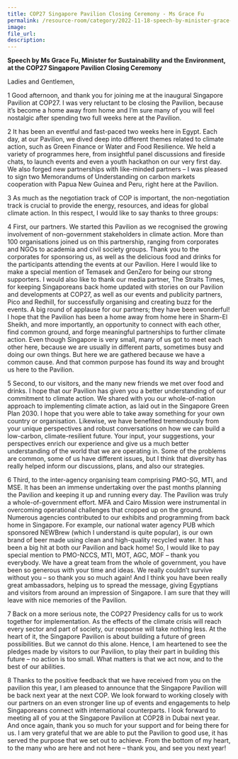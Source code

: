 ```yaml
---  
title: COP27 Singapore Pavilion Closing Ceremony - Ms Grace Fu
permalink: /resource-room/category/2022-11-18-speech-by-minister-grace-cop27-singapore-pavilion-closing-ceremony
image:  
file_url:  
description:  
---  
```


**Speech by Ms Grace Fu, Minister for Sustainability and the Environment, at the COP27 Singapore Pavilion Closing Ceremony**

Ladies and Gentlemen,  

1 Good afternoon, and thank you for joining me at the inaugural Singapore Pavilion at COP27. I was very reluctant to be closing the Pavilion, because it’s become a home away from home and I’m sure many of you will feel nostalgic after spending two full weeks here at the Pavilion.  

2 It has been an eventful and fast-paced two weeks here in Egypt. Each day, at our Pavilion, we dived deep into different themes related to climate action, such as Green Finance or Water and Food Resilience. We held a variety of programmes here, from insightful panel discussions and fireside chats, to launch events and even a youth hackathon on our very first day. We also forged new partnerships with like-minded partners – I was pleased to sign two Memorandums of Understanding on carbon markets cooperation with Papua New Guinea and Peru, right here at the Pavilion.  

3 As much as the negotiation track of COP is important, the non-negotiation track is crucial to provide the energy, resources, and ideas for global climate action. In this respect, I would like to say thanks to three groups:  

4 First, our partners. We started this Pavilion as we recognised the growing involvement of non-government stakeholders in climate action. More than 100 organisations joined us on this partnership, ranging from corporates and NGOs to academia and civil society groups. Thank you to the corporates for sponsoring us, as well as the delicious food and drinks for the participants attending the events at our Pavilion. Here I would like to make a special mention of Temasek and GenZero for being our strong supporters. I would also like to thank our media partner, The Straits Times, for keeping Singaporeans back home updated with stories on our Pavilion and developments at COP27, as well as our events and publicity partners, Pico and Redhill, for successfully organising and creating buzz for the events. A big round of applause for our partners; they have been wonderful! I hope that the Pavilion has been a home away from home here in Sharm-El Sheikh, and more importantly, an opportunity to connect with each other, find common ground, and forge meaningful partnerships to further climate action. Even though Singapore is very small, many of us got to meet each other here, because we are usually in different parts, sometimes busy and doing our own things. But here we are gathered because we have a common cause. And that common purpose has found its way and brought us here to the Pavilion.  

5 Second, to our visitors, and the many new friends we met over food and drinks. I hope that our Pavilion has given you a better understanding of our commitment to climate action. We shared with you our whole-of-nation approach to implementing climate action, as laid out in the Singapore Green Plan 2030. I hope that you were able to take away something for your own country or organisation. Likewise, we have benefited tremendously from your unique perspectives and robust conversations on how we can build a low-carbon, climate-resilient future. Your input, your suggestions, your perspectives enrich our experience and give us a much better understanding of the world that we are operating in. Some of the problems are common, some of us have different issues, but I think that diversity has really helped inform our discussions, plans, and also our strategies. 

6 Third, to the inter-agency organising team comprising PMO-SG, MTI, and MSE. It has been an immense undertaking over the past months planning the Pavilion and keeping it up and running every day. The Pavilion was truly a whole-of-government effort. MFA and Cairo Mission were instrumental in overcoming operational challenges that cropped up on the ground. Numerous agencies contributed to our exhibits and programming from back home in Singapore. For example, our national water agency PUB which sponsored NEWBrew (which I understand is quite popular), is our own brand of beer made using clean and high-quality recycled water. It has been a big hit at both our Pavilion and back home! So, I would like to pay special mention to PMO-NCCS, MTI, MOT, AGC, MOF – thank you everybody. We have a great team from the whole of government, you have been so generous with your time and ideas. We really couldn’t survive without you – so thank you so much again! And I think you have been really great ambassadors, helping us to spread the message, giving Egyptians and visitors from around an impression of Singapore. I am sure that they will leave with nice memories of the Pavilion.  

7 Back on a more serious note, the COP27 Presidency calls for us to work together for implementation. As the effects of the climate crisis will reach every sector and part of society, our response will take nothing less. At the heart of it, the Singapore Pavilion is about building a future of green possibilities. But we cannot do this alone. Hence, I am heartened to see the pledges made by visitors to our Pavilion, to play their part in building this future – no action is too small. What matters is that we act now, and to the best of our abilities.  

8 Thanks to the positive feedback that we have received from you on the pavilion this year, I am pleased to announce that the Singapore Pavilion will be back next year at the next COP. We look forward to working closely with our partners on an even stronger line up of events and engagements to help Singaporeans connect with international counterparts. I look forward to meeting all of you at the Singapore Pavilion at COP28 in Dubai next year. And once again, thank you so much for your support and for being there for us. I am very grateful that we are able to put the Pavilion to good use, it has served the purpose that we set out to achieve. From the bottom of my heart, to the many who are here and not here – thank you, and see you next year!  
